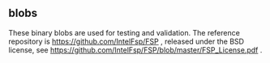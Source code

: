## blobs

These binary blobs are used for testing and validation. The reference repository
is https://github.com/IntelFsp/FSP , released under the BSD license, see
https://github.com/IntelFsp/FSP/blob/master/FSP_License.pdf .
